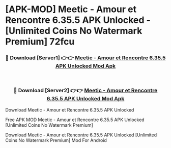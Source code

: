 # [APK-MOD] Meetic - Amour et Rencontre 6.35.5 APK Unlocked - [Unlimited Coins No Watermark Premium] 72fcu



<div align="center">
<h3>🔴 Download [Server1] 👉👉 <a href="https://momento.my/?title=Meetic_-_Amour_et_Rencontre_6.35.5_APK_Unlocked">Meetic - Amour et Rencontre 6.35.5 APK Unlocked Mod Apk</a></h3><br>

<h3>🔴 Download [Server2] 👉👉 <a href="https://momento.my/?title=Meetic_-_Amour_et_Rencontre_6.35.5_APK_Unlocked">Meetic - Amour et Rencontre 6.35.5 APK Unlocked Mod Apk</a></h3>
</div>



Download Meetic - Amour et Rencontre 6.35.5 APK Unlocked 

Free APK MOD Meetic - Amour et Rencontre 6.35.5 APK Unlocked [Unlimited Coins No Watermark Premium]

Download Meetic - Amour et Rencontre 6.35.5 APK Unlocked [Unlimited Coins No Watermark Premium] Mod For Android
